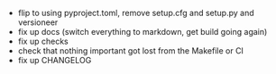 - flip to using pyproject.toml, remove setup.cfg and setup.py and versioneer
- fix up docs (switch everything to markdown, get build going again)
- fix up checks
- check that nothing important got lost from the Makefile or CI
- fix up CHANGELOG
